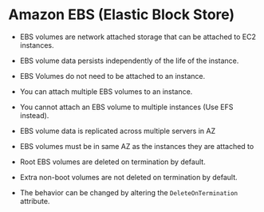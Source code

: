 # Amazon EBS (Elastic Block Store)

- EBS volumes are network attached storage that can be attached to EC2 instances.

- EBS volume data persists independently of the life of the instance.

- EBS Volumes do not need to be attached to an instance.

- You can attach multiple EBS volumes to an instance.

- You cannot attach an EBS volume to multiple instances (Use EFS instead).

- EBS volume data is replicated across multiple servers in AZ

- EBS volumes must be in same AZ as the instances they are attached to

- Root EBS volumes are deleted on termination by default.

- Extra non-boot volumes are not deleted on termination by default.

- The behavior can be changed by altering the `DeleteOnTermination` attribute.